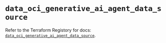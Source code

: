 # `data_oci_generative_ai_agent_data_source`

Refer to the Terraform Registory for docs: [`data_oci_generative_ai_agent_data_source`](https://registry.terraform.io/providers/oracle/oci/6.18.0/docs/data-sources/generative_ai_agent_data_source).
